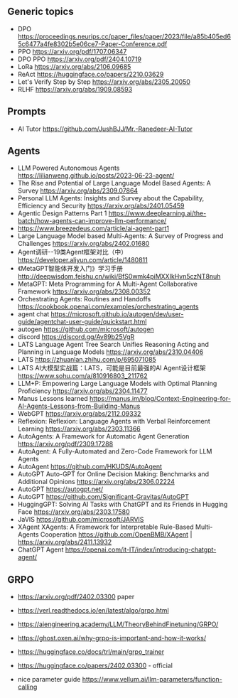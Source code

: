 ## Generic topics

- DPO https://proceedings.neurips.cc/paper_files/paper/2023/file/a85b405ed65c6477a4fe8302b5e06ce7-Paper-Conference.pdf
- PPO https://arxiv.org/pdf/1707.06347
- DPO PPO https://arxiv.org/pdf/2404.10719
- LoRa https://arxiv.org/abs/2106.09685
- ReAct https://huggingface.co/papers/2210.03629
- Let's Verify Step by Step https://arxiv.org/abs/2305.20050
- RLHF https://arxiv.org/abs/1909.08593


## Prompts
- AI Tutor https://github.com/JushBJJ/Mr.-Ranedeer-AI-Tutor

## Agents
- LLM Powered Autonomous Agents https://lilianweng.github.io/posts/2023-06-23-agent/
- The Rise and Potential of Large Language Model Based Agents: A Survey https://arxiv.org/abs/2309.07864
- Personal LLM Agents: Insights and Survey about the Capability, Efficiency and Security https://arxiv.org/abs/2401.05459
- Agentic Design Patterns Part 1 https://www.deeplearning.ai/the-batch/how-agents-can-improve-llm-performance/
- https://www.breezedeus.com/article/ai-agent-part1
- Large Language Model based Multi-Agents: A Survey of Progress and Challenges https://arxiv.org/abs/2402.01680
- Agent调研--19类Agent框架对比（中）https://developer.aliyun.com/article/1480811
- 《MetaGPT智能体开发入门》学习手册 http://deepwisdom.feishu.cn/wiki/BfS0wmk4piMXXIkHvn5czNT8nuh
- MetaGPT: Meta Programming for A Multi-Agent Collaborative Framework https://arxiv.org/abs/2308.00352
- Orchestrating Agents: Routines and Handoffs https://cookbook.openai.com/examples/orchestrating_agents
- agent chat https://microsoft.github.io/autogen/dev/user-guide/agentchat-user-guide/quickstart.html
- autogen https://github.com/microsoft/autogen
- discord https://discord.gg/Av89b25VgR
- LATS Language Agent Tree Search Unifies Reasoning Acting and Planning in Language Models https://arxiv.org/abs/2310.04406
- LATS https://zhuanlan.zhihu.com/p/695071085
- LATS AI大模型实战篇：LATS，可能是目前最强的AI Agent设计框架 https://www.sohu.com/a/810916803_211762
- LLM+P: Empowering Large Language Models with Optimal Planning Proficiency https://arxiv.org/abs/2304.11477
- Manus Lessons learned https://manus.im/blog/Context-Engineering-for-AI-Agents-Lessons-from-Building-Manus
- WebGPT https://arxiv.org/abs/2112.09332
- Reflexion: Reflexion: Language Agents with Verbal Reinforcement Learning https://arxiv.org/abs/2303.11366
- AutoAgents: A Framework for Automatic Agent Generation https://arxiv.org/pdf/2309.17288
- AutoAgent: A Fully-Automated and Zero-Code Framework for LLM Agents
- AutoAgent https://github.com/HKUDS/AutoAgent
- AutoGPT Auto-GPT for Online Decision Making: Benchmarks and Additional Opinions https://arxiv.org/abs/2306.02224
- AutoGPT https://autogpt.net/
- AutoGPT https://github.com/Significant-Gravitas/AutoGPT
- HuggingGPT: Solving AI Tasks with ChatGPT and its Friends in Hugging Face https://arxiv.org/abs/2303.17580
- JaVIS https://github.com/microsoft/JARVIS
- XAgent XAgents: A Framework for Interpretable Rule-Based Multi-Agents Cooperation https://github.com/OpenBMB/XAgent | https://arxiv.org/abs/2411.13932
- ChatGPT Agent https://openai.com/it-IT/index/introducing-chatgpt-agent/

  
## GRPO 
- https://arxiv.org/pdf/2402.03300 paper
- https://verl.readthedocs.io/en/latest/algo/grpo.html
- https://aiengineering.academy/LLM/TheoryBehindFinetuning/GRPO/
- https://ghost.oxen.ai/why-grpo-is-important-and-how-it-works/
- https://huggingface.co/docs/trl/main/grpo_trainer
- https://huggingface.co/papers/2402.03300 - official

- nice parameter guide https://www.vellum.ai/llm-parameters/function-calling
